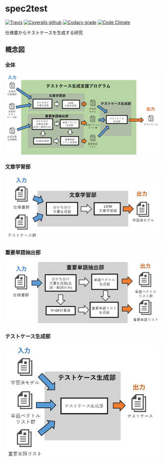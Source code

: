 # spec2test

[![Travis](https://img.shields.io/travis/korosuke613/spec2test/master.svg?style=flat-square)](https://travis-ci.org/korosuke613/spec2test) [![Coveralls github](https://img.shields.io/coveralls/korosuke613/spec2test/master.svg?style=flat-square)](https://coveralls.io/github/korosuke613/spec2test)
 [![Codacy grade](https://img.shields.io/codacy/grade/a834a52e92cb45a294c31d32c5fd3267.svg?style=flat-square)](https://www.codacy.com/app/korosuke613613/spec2test/dashboard) [![Code Climate](https://img.shields.io/codeclimate/maintainability/korosuke613/spec2test.svg?style=flat-square)](https://codeclimate.com/github/korosuke613/spec2test)

仕様書からテストケースを生成する研究

## 概念図

### 全体

![全体図](images/全体図.png)

### 文章学習部

![文章学習部](images/文章学習部.png)

### 重要単語抽出部

![重要単語抽出部](images/重要単語抽出部.png)

### テストケース生成部

![テストケース生成部](images/テストケース生成部.png)
